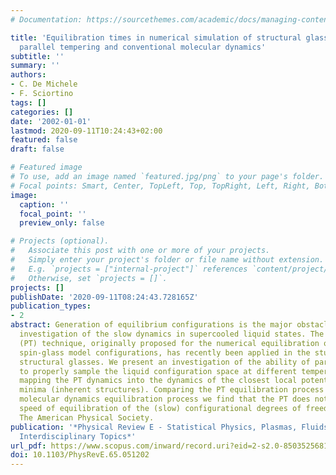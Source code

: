 ```yaml
---
# Documentation: https://sourcethemes.com/academic/docs/managing-content/

title: 'Equilibration times in numerical simulation of structural glasses: Comparing
  parallel tempering and conventional molecular dynamics'
subtitle: ''
summary: ''
authors:
- C. De Michele
- F. Sciortino
tags: []
categories: []
date: '2002-01-01'
lastmod: 2020-09-11T10:24:43+02:00
featured: false
draft: false

# Featured image
# To use, add an image named `featured.jpg/png` to your page's folder.
# Focal points: Smart, Center, TopLeft, Top, TopRight, Left, Right, BottomLeft, Bottom, BottomRight.
image:
  caption: ''
  focal_point: ''
  preview_only: false

# Projects (optional).
#   Associate this post with one or more of your projects.
#   Simply enter your project's folder or file name without extension.
#   E.g. `projects = ["internal-project"]` references `content/project/deep-learning/index.md`.
#   Otherwise, set `projects = []`.
projects: []
publishDate: '2020-09-11T08:24:43.728165Z'
publication_types:
- 2
abstract: Generation of equilibrium configurations is the major obstacle for numerical
  investigation of the slow dynamics in supercooled liquid states. The parallel tempering
  (PT) technique, originally proposed for the numerical equilibration of discrete
  spin-glass model configurations, has recently been applied in the study of supercooled
  structural glasses. We present an investigation of the ability of parallel tempering
  to properly sample the liquid configuration space at different temperatures, by
  mapping the PT dynamics into the dynamics of the closest local potential energy
  minima (inherent structures). Comparing the PT equilibration process with the standard
  molecular dynamics equilibration process we find that the PT does not increase the
  speed of equilibration of the (slow) configurational degrees of freedom. © 2002
  The American Physical Society.
publication: '*Physical Review E - Statistical Physics, Plasmas, Fluids, and Related
  Interdisciplinary Topics*'
url_pdf: https://www.scopus.com/inward/record.uri?eid=2-s2.0-85035256812&doi=10.1103%2fPhysRevE.65.051202&partnerID=40&md5=77eb31712c684ec9950a35361331197e
doi: 10.1103/PhysRevE.65.051202
---
```

